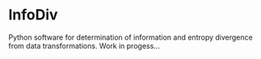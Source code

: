 # InfoDiv

Python software for determination of information and entropy divergence from data transformations. 
Work in progess...
